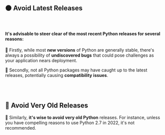## 🟠 Avoid Latest Releases

<br>

#### It's advisable to steer clear of the most recent Python releases for several reasons:


  🔸 Firstly, while most **new versions** of Python are generally stable, there's always a possibility of **undiscovered bugs** that could pose challenges as your application nears deployment.

 🔸 Secondly, not all Python packages may have caught up to the latest releases, potentially causing **compatibility issues**.


<br>

<br>

## 🔴 Avoid Very Old Releases


🔸 Similarly, **it's wise to avoid very old Python** releases. For instance, unless you have compelling reasons to use Python 2.7 in 2022, it's not recommended.

